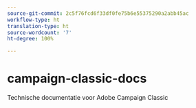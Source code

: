```yaml
---
source-git-commit: 2c5f76fcd6f33df0fe75b6e55375290a2abb45ac
workflow-type: ht
translation-type: ht
source-wordcount: '7'
ht-degree: 100%

---
```

# campaign-classic-docs

Technische documentatie voor Adobe Campaign Classic

